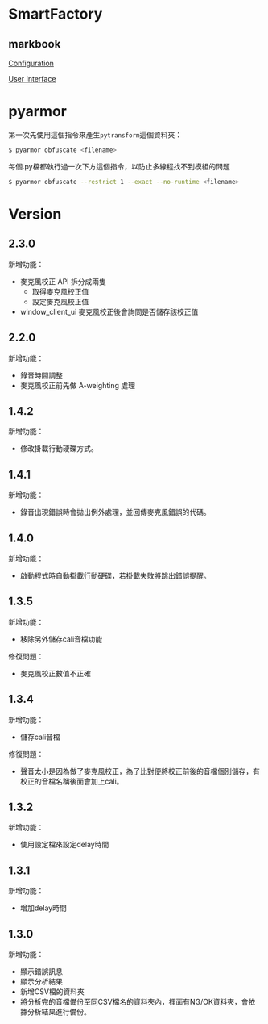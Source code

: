 # SmartFactory
## markbook
[Configuration](#Configuration)

[User Interface](#user-interface)

# pyarmor

第一次先使用這個指令來產生`pytransform`這個資料夾：
```bash
$ pyarmor obfuscate <filename>
```

每個.py檔都執行過一次下方這個指令，以防止多線程找不到模組的問題
```bash
$ pyarmor obfuscate --restrict 1 --exact --no-runtime <filename>
```

# Version

## 2.3.0
新增功能：
* 麥克風校正 API 拆分成兩隻
    * 取得麥克風校正值
    * 設定麥克風校正值
* window_client_ui 麥克風校正後會詢問是否儲存該校正值

## 2.2.0
新增功能：
* 錄音時間調整
* 麥克風校正前先做 A-weighting 處理

## 1.4.2
新增功能：
* 修改掛載行動硬碟方式。

## 1.4.1
新增功能：
* 錄音出現錯誤時會拋出例外處理，並回傳麥克風錯誤的代碼。

## 1.4.0
新增功能：
* 啟動程式時自動掛載行動硬碟，若掛載失敗將跳出錯誤提醒。

## 1.3.5
新增功能：
* 移除另外儲存cali音檔功能

修復問題：
* 麥克風校正數值不正確

## 1.3.4
新增功能：
* 儲存cali音檔

修復問題：
* 聲音太小是因為做了麥克風校正，為了比對便將校正前後的音檔個別儲存，有校正的音檔名稱後面會加上cali。


## 1.3.2
新增功能：
* 使用設定檔來設定delay時間


## 1.3.1
新增功能：
* 增加delay時間


## 1.3.0
新增功能：
* 顯示錯誤訊息
* 顯示分析結果
* 新增CSV檔的資料夾
* 將分析完的音檔備份至同CSV檔名的資料夾內，裡面有NG/OK資料夾，會依據分析結果進行備份。
